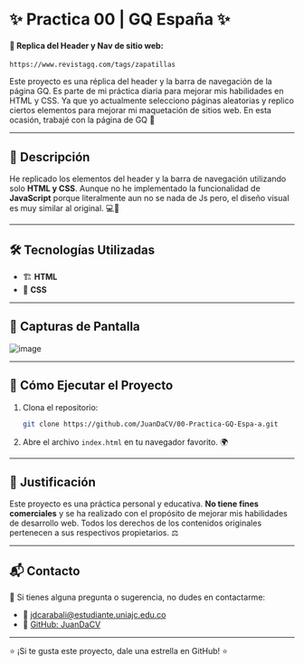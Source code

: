 # ✨ Practica 00 | GQ España ✨
#### 📜 Replica del Header y Nav de sitio web:
    https://www.revistagq.com/tags/zapatillas

Este proyecto es una réplica del header y la barra de navegación de la página GQ. Es parte de mi práctica diaria para mejorar mis habilidades en HTML y CSS. Ya que yo actualmente selecciono páginas aleatorias y replico ciertos elementos para mejorar mi maquetación de sitios web. En esta ocasión, trabajé con la página de GQ 🚀

---

## 📌 Descripción

He replicado los elementos del header y la barra de navegación utilizando solo **HTML y CSS**. Aunque no he implementado la funcionalidad de **JavaScript** porque literalmente aun no se nada de Js pero, el diseño visual es muy similar al original. 💻🎨

---

## 🛠️ Tecnologías Utilizadas

- 🏗️ **HTML**
- 🎨 **CSS**

---

## 📸 Capturas de Pantalla

![image](https://github.com/user-attachments/assets/cbb96f2b-f10c-4fca-9d46-fe33fd13d17f)
 

---

## 🚀 Cómo Ejecutar el Proyecto

1. Clona el repositorio:
   ```bash
   git clone https://github.com/JuanDaCV/00-Practica-GQ-Espa-a.git
   ```
2. Abre el archivo `index.html` en tu navegador favorito. 🌍

---

## 📜 Justificación

Este proyecto es una práctica personal y educativa. **No tiene fines comerciales** y se ha realizado con el propósito de mejorar mis habilidades de desarrollo web. Todos los derechos de los contenidos originales pertenecen a sus respectivos propietarios. ⚖️

---

## 📬 Contacto

📩 Si tienes alguna pregunta o sugerencia, no dudes en contactarme:
- 💌 [jdcarabali@estudiante.uniajc.edu.co](mailto:jdcarabali@estudiante.uniajc.edu.co)
- 🐙 [GitHub: JuanDaCV](https://github.com/JuanDaCV)

---

⭐ ¡Si te gusta este proyecto, dale una estrella en GitHub! ⭐


